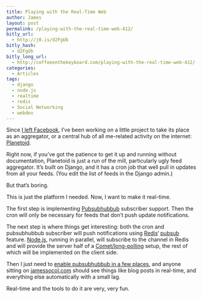 ```yaml
---
title: Playing with the Real-Time Web
author: James
layout: post
permalink: /playing-with-the-real-time-web-412/
bitly_url:
  - http://j0.is/d2FgUb
bitly_hash:
  - d2FgUb
bitly_long_url:
  - http://coffeeonthekeyboard.com/playing-with-the-real-time-web-412/
categories:
  - Articles
tags:
  - django
  - node.js
  - realtime
  - redis
  - Social Networking
  - webdev
---
```

Since [I left Facebook][1], I&#8217;ve been working on a little project to take its place as an aggregator, or a central hub of all me-related activity on the internet: [Planetoid][2].

Right now, if you&#8217;ve got the patience to get it up and running without documentation, Planetoid is just a run of the mill, particularly ugly feed aggregator. It&#8217;s built on Django, and it has a cron job that well pull in updates from all your feeds. (You edit the list of feeds in the Django admin.)

But that&#8217;s boring.

This is just the platform I needed. Now, I want to make it real-time.

The first step is implementing [Pubsubhubbub][3] subscriber support. Then the cron will only be necessary for feeds that don&#8217;t push update notifications.

The next step is where things get interesting: both the cron and pubsubhubbub subscriber will push notifications using [Redis][4]&#8216; [pubsub][5] feature. [Node.js][6], running in parallel, will subscribe to the channel in Redis and will provide the server half of a [Comet/long-polling][7] setup, the rest of which will be implemented on the client side.

Then I just need to [enable pubsubhubbub in a few places][8], and anyone sitting on [jamessocol.com][9] should see things like blog posts in real-time, and everything else automatically with a small lag.

Real-time and the tools to do it are very, very fun.

 [1]: http://coffeeonthekeyboard.com/farewell-facebook-410/
 [2]: http://github.com/jsocol/planetoid
 [3]: http://code.google.com/p/pubsubhubbub/
 [4]: http://code.google.com/p/redis/
 [5]: http://code.google.com/p/redis/wiki/PublishSubscribe
 [6]: http://nodejs.org/
 [7]: http://en.wikipedia.org/wiki/Comet_(programming)#XMLHttpRequest_long_polling
 [8]: http://wordpress.org/extend/plugins/pubsubhubbub/
 [9]: http://jamessocol.com/